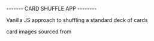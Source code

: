 
-------  CARD SHUFFLE APP  --------


Vanilla JS approach to shuffling a standard deck of cards

card images sourced from 
